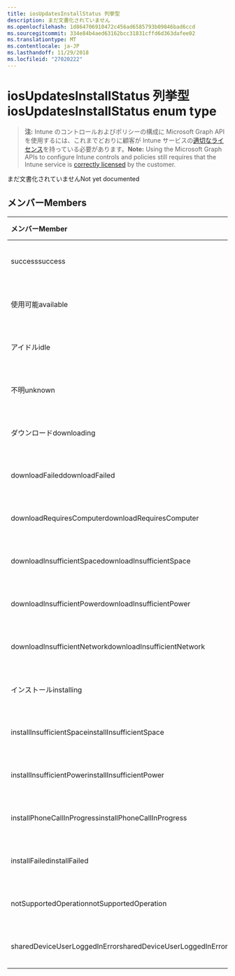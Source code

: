 ```yaml
---
title: iosUpdatesInstallStatus 列挙型
description: まだ文書化されていません
ms.openlocfilehash: 1d864706910472c456ad6585793b09846bad6ccd
ms.sourcegitcommit: 334e84b4aed63162bcc31831cffd6d363dafee02
ms.translationtype: MT
ms.contentlocale: ja-JP
ms.lasthandoff: 11/29/2018
ms.locfileid: "27020222"
---
```

# <a name="iosupdatesinstallstatus-enum-type"></a><span data-ttu-id="42562-103">iosUpdatesInstallStatus 列挙型</span><span class="sxs-lookup"><span data-stu-id="42562-103">iosUpdatesInstallStatus enum type</span></span>

> <span data-ttu-id="42562-104">**注:** Intune のコントロールおよびポリシーの構成に Microsoft Graph API を使用するには、これまでどおりに顧客が Intune サービスの[適切なライセンス](https://go.microsoft.com/fwlink/?linkid=839381)を持っている必要があります。</span><span class="sxs-lookup"><span data-stu-id="42562-104">**Note:** Using the Microsoft Graph APIs to configure Intune controls and policies still requires that the Intune service is [correctly licensed](https://go.microsoft.com/fwlink/?linkid=839381) by the customer.</span></span>

<span data-ttu-id="42562-105">まだ文書化されていません</span><span class="sxs-lookup"><span data-stu-id="42562-105">Not yet documented</span></span>
## <a name="members"></a><span data-ttu-id="42562-106">メンバー</span><span class="sxs-lookup"><span data-stu-id="42562-106">Members</span></span>
|<span data-ttu-id="42562-107">メンバー</span><span class="sxs-lookup"><span data-stu-id="42562-107">Member</span></span>|<span data-ttu-id="42562-108">値</span><span class="sxs-lookup"><span data-stu-id="42562-108">Value</span></span>|<span data-ttu-id="42562-109">説明</span><span class="sxs-lookup"><span data-stu-id="42562-109">Description</span></span>|
|:---|:---|:---|
|<span data-ttu-id="42562-110">success</span><span class="sxs-lookup"><span data-stu-id="42562-110">success</span></span>|<span data-ttu-id="42562-111">0</span><span class="sxs-lookup"><span data-stu-id="42562-111">0</span></span>|<span data-ttu-id="42562-112">まだ文書化されていません</span><span class="sxs-lookup"><span data-stu-id="42562-112">Not yet documented</span></span>|
|<span data-ttu-id="42562-113">使用可能</span><span class="sxs-lookup"><span data-stu-id="42562-113">available</span></span>|<span data-ttu-id="42562-114">1</span><span class="sxs-lookup"><span data-stu-id="42562-114">1</span></span>|<span data-ttu-id="42562-115">まだ文書化されていません</span><span class="sxs-lookup"><span data-stu-id="42562-115">Not yet documented</span></span>|
|<span data-ttu-id="42562-116">アイドル</span><span class="sxs-lookup"><span data-stu-id="42562-116">idle</span></span>|<span data-ttu-id="42562-117">2</span><span class="sxs-lookup"><span data-stu-id="42562-117">2</span></span>|<span data-ttu-id="42562-118">まだ文書化されていません</span><span class="sxs-lookup"><span data-stu-id="42562-118">Not yet documented</span></span>|
|<span data-ttu-id="42562-119">不明</span><span class="sxs-lookup"><span data-stu-id="42562-119">unknown</span></span>|<span data-ttu-id="42562-120">3</span><span class="sxs-lookup"><span data-stu-id="42562-120">3</span></span>|<span data-ttu-id="42562-121">まだ文書化されていません</span><span class="sxs-lookup"><span data-stu-id="42562-121">Not yet documented</span></span>|
|<span data-ttu-id="42562-122">ダウンロード</span><span class="sxs-lookup"><span data-stu-id="42562-122">downloading</span></span>|<span data-ttu-id="42562-123">-2016330712</span><span class="sxs-lookup"><span data-stu-id="42562-123">-2016330712</span></span>|<span data-ttu-id="42562-124">まだ文書化されていません</span><span class="sxs-lookup"><span data-stu-id="42562-124">Not yet documented</span></span>|
|<span data-ttu-id="42562-125">downloadFailed</span><span class="sxs-lookup"><span data-stu-id="42562-125">downloadFailed</span></span>|<span data-ttu-id="42562-126">-2016330711</span><span class="sxs-lookup"><span data-stu-id="42562-126">-2016330711</span></span>|<span data-ttu-id="42562-127">まだ文書化されていません</span><span class="sxs-lookup"><span data-stu-id="42562-127">Not yet documented</span></span>|
|<span data-ttu-id="42562-128">downloadRequiresComputer</span><span class="sxs-lookup"><span data-stu-id="42562-128">downloadRequiresComputer</span></span>|<span data-ttu-id="42562-129">-2016330710</span><span class="sxs-lookup"><span data-stu-id="42562-129">-2016330710</span></span>|<span data-ttu-id="42562-130">まだ文書化されていません</span><span class="sxs-lookup"><span data-stu-id="42562-130">Not yet documented</span></span>|
|<span data-ttu-id="42562-131">downloadInsufficientSpace</span><span class="sxs-lookup"><span data-stu-id="42562-131">downloadInsufficientSpace</span></span>|<span data-ttu-id="42562-132">-2016330709</span><span class="sxs-lookup"><span data-stu-id="42562-132">-2016330709</span></span>|<span data-ttu-id="42562-133">まだ文書化されていません</span><span class="sxs-lookup"><span data-stu-id="42562-133">Not yet documented</span></span>|
|<span data-ttu-id="42562-134">downloadInsufficientPower</span><span class="sxs-lookup"><span data-stu-id="42562-134">downloadInsufficientPower</span></span>|<span data-ttu-id="42562-135">-2016330708</span><span class="sxs-lookup"><span data-stu-id="42562-135">-2016330708</span></span>|<span data-ttu-id="42562-136">まだ文書化されていません</span><span class="sxs-lookup"><span data-stu-id="42562-136">Not yet documented</span></span>|
|<span data-ttu-id="42562-137">downloadInsufficientNetwork</span><span class="sxs-lookup"><span data-stu-id="42562-137">downloadInsufficientNetwork</span></span>|<span data-ttu-id="42562-138">-2016330707</span><span class="sxs-lookup"><span data-stu-id="42562-138">-2016330707</span></span>|<span data-ttu-id="42562-139">まだ文書化されていません</span><span class="sxs-lookup"><span data-stu-id="42562-139">Not yet documented</span></span>|
|<span data-ttu-id="42562-140">インストール</span><span class="sxs-lookup"><span data-stu-id="42562-140">installing</span></span>|<span data-ttu-id="42562-141">-2016330706</span><span class="sxs-lookup"><span data-stu-id="42562-141">-2016330706</span></span>|<span data-ttu-id="42562-142">まだ文書化されていません</span><span class="sxs-lookup"><span data-stu-id="42562-142">Not yet documented</span></span>|
|<span data-ttu-id="42562-143">installInsufficientSpace</span><span class="sxs-lookup"><span data-stu-id="42562-143">installInsufficientSpace</span></span>|<span data-ttu-id="42562-144">-2016330705</span><span class="sxs-lookup"><span data-stu-id="42562-144">-2016330705</span></span>|<span data-ttu-id="42562-145">まだ文書化されていません</span><span class="sxs-lookup"><span data-stu-id="42562-145">Not yet documented</span></span>|
|<span data-ttu-id="42562-146">installInsufficientPower</span><span class="sxs-lookup"><span data-stu-id="42562-146">installInsufficientPower</span></span>|<span data-ttu-id="42562-147">-2016330704</span><span class="sxs-lookup"><span data-stu-id="42562-147">-2016330704</span></span>|<span data-ttu-id="42562-148">まだ文書化されていません</span><span class="sxs-lookup"><span data-stu-id="42562-148">Not yet documented</span></span>|
|<span data-ttu-id="42562-149">installPhoneCallInProgress</span><span class="sxs-lookup"><span data-stu-id="42562-149">installPhoneCallInProgress</span></span>|<span data-ttu-id="42562-150">-2016330703</span><span class="sxs-lookup"><span data-stu-id="42562-150">-2016330703</span></span>|<span data-ttu-id="42562-151">まだ文書化されていません</span><span class="sxs-lookup"><span data-stu-id="42562-151">Not yet documented</span></span>|
|<span data-ttu-id="42562-152">installFailed</span><span class="sxs-lookup"><span data-stu-id="42562-152">installFailed</span></span>|<span data-ttu-id="42562-153">-2016330702</span><span class="sxs-lookup"><span data-stu-id="42562-153">-2016330702</span></span>|<span data-ttu-id="42562-154">まだ文書化されていません</span><span class="sxs-lookup"><span data-stu-id="42562-154">Not yet documented</span></span>|
|<span data-ttu-id="42562-155">notSupportedOperation</span><span class="sxs-lookup"><span data-stu-id="42562-155">notSupportedOperation</span></span>|<span data-ttu-id="42562-156">-2016330701</span><span class="sxs-lookup"><span data-stu-id="42562-156">-2016330701</span></span>|<span data-ttu-id="42562-157">まだ文書化されていません</span><span class="sxs-lookup"><span data-stu-id="42562-157">Not yet documented</span></span>|
|<span data-ttu-id="42562-158">sharedDeviceUserLoggedInError</span><span class="sxs-lookup"><span data-stu-id="42562-158">sharedDeviceUserLoggedInError</span></span>|<span data-ttu-id="42562-159">-2016330699</span><span class="sxs-lookup"><span data-stu-id="42562-159">-2016330699</span></span>|<span data-ttu-id="42562-160">まだ文書化されていません</span><span class="sxs-lookup"><span data-stu-id="42562-160">Not yet documented</span></span>|



